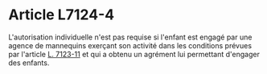 # Article L7124-4

L'autorisation individuelle n'est pas requise si l'enfant est engagé par une agence de mannequins exerçant son activité dans les conditions prévues par l'article [L. 7123-11][1] et qui a obtenu un agrément lui permettant d'engager des enfants.

 [1]: /affichCodeArticle.do?cidTexte=LEGITEXT000006072050&idArticle=LEGIARTI000006904608&dateTexte=&categorieLien=cid